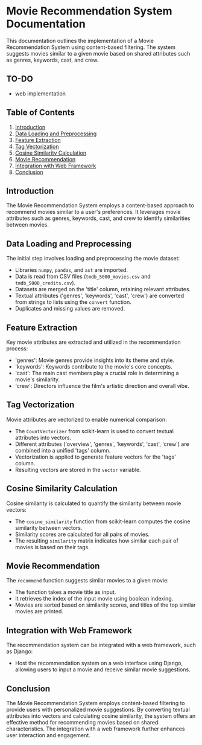# Movie Recommendation System Documentation

This documentation outlines the implementation of a Movie Recommendation System using content-based filtering. The system suggests movies similar to a given movie based on shared attributes such as genres, keywords, cast, and crew.

## TO-DO
- web implementation

## Table of Contents

1. [Introduction](#introduction)
2. [Data Loading and Preprocessing](#data-loading-and-preprocessing)
3. [Feature Extraction](#feature-extraction)
4. [Tag Vectorization](#tag-vectorization)
5. [Cosine Similarity Calculation](#cosine-similarity-calculation)
6. [Movie Recommendation](#movie-recommendation)
7. [Integration with Web Framework](#integration-with-web-framework)
8. [Conclusion](#conclusion)

## Introduction

The Movie Recommendation System employs a content-based approach to recommend movies similar to a user's preferences. It leverages movie attributes such as genres, keywords, cast, and crew to identify similarities between movies.

## Data Loading and Preprocessing

The initial step involves loading and preprocessing the movie dataset:

- Libraries `numpy`, `pandas`, and `ast` are imported.
- Data is read from CSV files (`tmdb_5000_movies.csv` and `tmdb_5000_credits.csv`).
- Datasets are merged on the 'title' column, retaining relevant attributes.
- Textual attributes ('genres', 'keywords', 'cast', 'crew') are converted from strings to lists using the `convert` function.
- Duplicates and missing values are removed.

## Feature Extraction

Key movie attributes are extracted and utilized in the recommendation process:

- 'genres': Movie genres provide insights into its theme and style.
- 'keywords': Keywords contribute to the movie's core concepts.
- 'cast': The main cast members play a crucial role in determining a movie's similarity.
- 'crew': Directors influence the film's artistic direction and overall vibe.

## Tag Vectorization

Movie attributes are vectorized to enable numerical comparison:

- The `CountVectorizer` from scikit-learn is used to convert textual attributes into vectors.
- Different attributes ('overview', 'genres', 'keywords', 'cast', 'crew') are combined into a unified 'tags' column.
- Vectorization is applied to generate feature vectors for the 'tags' column.
- Resulting vectors are stored in the `vector` variable.

## Cosine Similarity Calculation

Cosine similarity is calculated to quantify the similarity between movie vectors:

- The `cosine_similarity` function from scikit-learn computes the cosine similarity between vectors.
- Similarity scores are calculated for all pairs of movies.
- The resulting `similarity` matrix indicates how similar each pair of movies is based on their tags.

## Movie Recommendation

The `recommend` function suggests similar movies to a given movie:

- The function takes a movie title as input.
- It retrieves the index of the input movie using boolean indexing.
- Movies are sorted based on similarity scores, and titles of the top similar movies are printed.

## Integration with Web Framework

The recommendation system can be integrated with a web framework, such as Django:

- Host the recommendation system on a web interface using Django, allowing users to input a movie and receive similar movie suggestions.

## Conclusion

The Movie Recommendation System employs content-based filtering to provide users with personalized movie suggestions. By converting textual attributes into vectors and calculating cosine similarity, the system offers an effective method for recommending movies based on shared characteristics. The integration with a web framework further enhances user interaction and engagement.
